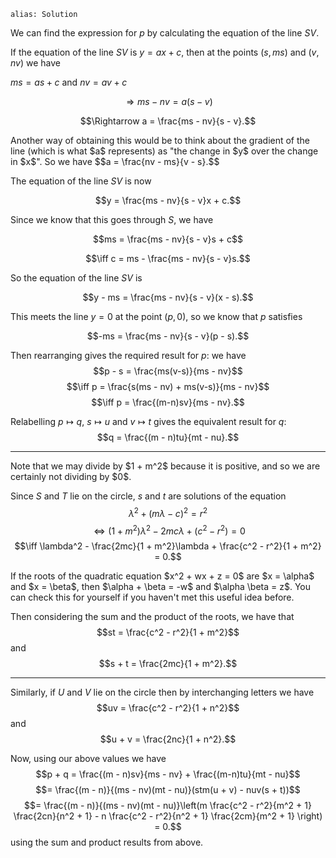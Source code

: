 ````
alias: Solution
````

We can find the expression for $p$ by calculating the equation of the line $SV$.

If the equation of the line $SV$ is $y = ax + c$, then at the points $(s,ms)$ and $(v,nv)$ we have

$ms = as + c$ and $nv = av + c$

$$\Rightarrow ms - nv = a(s - v)$$

$$\Rightarrow a = \frac{ms - nv}{s - v}.$$

<div class="chalk">
Another way of obtaining this would be to think about the gradient of the line (which is what $a$ represents) as "the change in $y$ over the change in $x$".  So we have
$$a = \frac{nv - ms}{v - s}.$$
</div>

The equation of the line $SV$ is now

$$y = \frac{ms - nv}{s - v}x + c.$$

Since we know that this goes through $S$, we have

$$ms = \frac{ms - nv}{s - v}s + c$$

$$\iff c = ms - \frac{ms - nv}{s - v}s.$$

So the equation of the line $SV$ is

$$y - ms = \frac{ms - nv}{s - v}(x - s).$$

This meets the line $y = 0$ at the point $(p,0)$, so we know that $p$ satisfies

$$-ms = \frac{ms - nv}{s - v}(p - s).$$

Then rearranging gives the required result for $p$: we have
$$p - s = \frac{ms(v-s)}{ms - nv}$$
$$\iff p = \frac{s(ms - nv) + ms(v-s)}{ms - nv}$$
$$\iff p = \frac{(m-n)sv}{ms - nv}.$$


Relabelling $p \mapsto q$, $s \mapsto u$ and $v \mapsto t$ gives the equivalent result for $q$:
$$q = \frac{(m - n)tu}{mt - nu}.$$

* * *

<div class="chalk span4 pull-right clearfix">
Note that we may divide by $1 + m^2$ because it is positive, and so we are certainly not dividing by $0$.
</div>

Since $S$ and $T$ lie on the circle, $s$ and $t$ are solutions of the equation
$$\lambda^2 + (m\lambda - c)^2 = r^2$$
$$\iff (1 + m^2)\lambda^2 - 2mc\lambda + (c^2 - r^2) = 0$$
$$\iff \lambda^2 - \frac{2mc}{1 + m^2}\lambda + \frac{c^2 - r^2}{1 + m^2} = 0.$$

<div class="clearfix"></div>

<div class="chalk span4 pull-right">
If the roots of the quadratic equation $x^2 + wx + z = 0$ are $x = \alpha$ and $x = \beta$, then $\alpha + \beta = -w$ and $\alpha \beta = z$.  You can check this for yourself if you haven't met this useful idea before.
</div>

Then considering the sum and the product of the roots, we have that
$$st = \frac{c^2 - r^2}{1 + m^2}$$
and
$$s + t = \frac{2mc}{1 + m^2}.$$

* * *

Similarly, if $U$ and $V$ lie on the circle then by interchanging letters we have 
$$uv = \frac{c^2 - r^2}{1 + n^2}$$
and
$$u + v = \frac{2nc}{1 + n^2}.$$

Now, using our above values we have
$$p + q = \frac{(m - n)sv}{ms - nv} + \frac{(m-n)tu}{mt - nu}$$
$$= \frac{(m - n)}{(ms - nv)(mt - nu)}(stm(u + v) - nuv(s + t))$$
$$= \frac{(m - n)}{(ms - nv)(mt - nu)}\left(m \frac{c^2 - r^2}{m^2 + 1} \frac{2cn}{n^2 + 1} - n \frac{c^2 - r^2}{n^2 + 1} \frac{2cm}{m^2 + 1} \right) = 0.$$
using the sum and product results from above.
